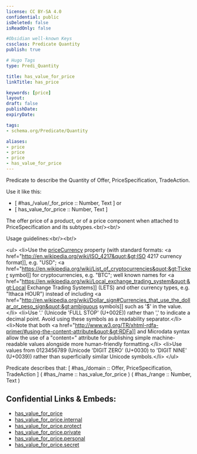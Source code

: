 ```yaml
---
license: CC BY-SA 4.0
confidential: public
isDeleted: false
isReadOnly: false

#Obsidian well-known Keys
cssclass: Predicate Quantity
publish: true

# Hugo Tags
type: Predi_Quantity

title: has_value_for_price
linkTitle: has_price

keywords: [price]
layout: 
draft: false
publishDate:
expiryDate: 

tags:
- schema.org/Predicate/Quantity

aliases:
- price
- price
- price
- has_value_for_price
---
```


Predicate to describe the Quantity of Offer, PriceSpecification, TradeAction.

Use it like this: 
- [ #has_/value/_for_price :: Number, Text ] or 
- [ has_value_for_price :: Number, Text ] 

The offer price of a product, or of a price component when attached to PriceSpecification and its subtypes.&lt;br/&gt;&lt;br/&gt;

Usage guidelines:&lt;br/&gt;&lt;br/&gt;

&lt;ul&gt;
&lt;li&gt;Use the [priceCurrency](priceCurrency) property (with standard formats: &lt;a href&#x3D;&quot;http://en.wikipedia.org/wiki/ISO_4217&quot;&gt;ISO 4217 currency format]], e.g. &quot;USD&quot;; &lt;a href&#x3D;&quot;https://en.wikipedia.org/wiki/List_of_cryptocurrencies&quot;&gt;Ticker symbol]] for cryptocurrencies, e.g. &quot;BTC&quot;; well known names for &lt;a href&#x3D;&quot;https://en.wikipedia.org/wiki/Local_exchange_trading_system&quot;&gt;Local Exchange Trading Systems]] (LETS) and other currency types, e.g. &quot;Ithaca HOUR&quot;) instead of including &lt;a href&#x3D;&quot;http://en.wikipedia.org/wiki/Dollar_sign#Currencies_that_use_the_dollar_or_peso_sign&quot;&gt;ambiguous symbols]] such as &#x27;$&#x27; in the value.&lt;/li&gt;
&lt;li&gt;Use &#x27;.&#x27; (Unicode &#x27;FULL STOP&#x27; (U+002E)) rather than &#x27;,&#x27; to indicate a decimal point. Avoid using these symbols as a readability separator.&lt;/li&gt;
&lt;li&gt;Note that both &lt;a href&#x3D;&quot;http://www.w3.org/TR/xhtml-rdfa-primer/#using-the-content-attribute&quot;&gt;RDFa]] and Microdata syntax allow the use of a &quot;content&#x3D;&quot; attribute for publishing simple machine-readable values alongside more human-friendly formatting.&lt;/li&gt;
&lt;li&gt;Use values from 0123456789 (Unicode &#x27;DIGIT ZERO&#x27; (U+0030) to &#x27;DIGIT NINE&#x27; (U+0039)) rather than superficially similar Unicode symbols.&lt;/li&gt;
&lt;/ul&gt;

Predicate describes that: 
[ #has_/domain  :: Offer, PriceSpecification, TradeAction ]
( #has_/name :: has_value_for_price )
( #has_/range :: Number, Text )



## Confidential Links & Embeds: 
- [has_value_for_price](../../../../_public/schema.org/Predicate/Quantities/has_value_for_price.md) 
- [has_value_for_price.internal](../../../../_internal/schema.org/Predicate/Quantities/has_value_for_price.internal.md) 
- [has_value_for_price.protect](../../../../_protect/schema.org/Predicate/Quantities/has_value_for_price.protect.md) 
- [has_value_for_price.private](../../../../_private/schema.org/Predicate/Quantities/has_value_for_price.private.md) 
- [has_value_for_price.personal](../../../../_personal/schema.org/Predicate/Quantities/has_value_for_price.personal.md) 
- [has_value_for_price.secret](../../../../_secret/schema.org/Predicate/Quantities/has_value_for_price.secret.md) 
